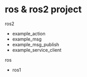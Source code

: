 ros & ros2 project
==================

ros2
* example_action  
* example_msg  
* example_msg_publish  
* example_service_client

ros
* ros1
